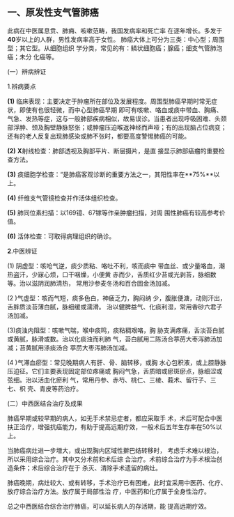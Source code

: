 ##  一、原发性支气管肺癌

  此病在中医属息贲、肺痈、咳嗽范畴，我国发病率和死亡率 在逐年增长。多发于**40**岁以上的人群，男性发病率高于女性。  肺癌大体上可分为三类：中心型；周围型；其它型。从细胞组织 学分类，常见的有：鳞状细胞癌；腺癌；细支气管肺泡癌；未分  化癌等。 

 (一）辨病辨证  

1.辨病要点 

 **(1)**      临床表现：主要决定于肿瘤所在部位及发展程度。周围型肺癌早期时常无症状，即使有也很轻微，而中心型肺癌早期  即可有咳嗽、咯血或痰中带血、胸痛、气急、发热等症，这与一般肺部疾病相似，故易误诊。当患者出现呼吸困难、头颈部浮肿、颈及胸壁静脉怒张；或肿瘤压迫喉返神经而声哑；有的出现脑占位病变；还有的老人反复出现肺感染或肺不张时，都要高度警惕肺癌的可能。

  **(2)**    **X**射线检查：肺部透视及胸部平片、断层摄片，是直  接显示肺部癌瘤的重要检查方法。

  **(3)**      痰细胞学检查：“是肺癌客观诊断的重要方法之一，其阳性率在**75%**以上。

  **(4)**      纤维支气管镜检查并作活体组织检查。

  **(5)**    肺同位素扫描：以169镱、67镓等作亲肿瘤扫描，对周 围性肺癌有较高参考价值。

  **(6)**      活体检查：可取得病理组织的确诊。 

 **2**.中医辨证

  (1)       阴虚型：咳呛气逆，痰少质粘、咯吐不利，咳而痰中  带血丝、或少量咯血，潮热盗汗，少寐心烦，口干咽燥，小便黄 赤而少，舌质红少苔或光剥苔，脉细数等。治以滋阴润肺清热， 常用沙参麦冬汤和百合固金汤加减。  

 (2  )气虚型：咳而气短，痰多色白，神疲乏力，胸闷纳 少，腹胀便溏，动则汗出，舌胖质淡苔薄白腻，脉细缓或濡滑。  治以健脾益气、化痰利湿，常用香砂六君子汤加减。 

 (3)痰浊内阻型：咳嗽气喘，喉中痰鸣，痰粘稠艰咯，胸  胁支满疼痛，舌淡苔白腻或黄腻，脉滑或数。治以化痰浊而利肺 气，苔白腻用二陈汤合葶苈大枣泻肺汤加减；苔黄腻用涤痰汤合 葶苈大枣泻肺汤加减。

  (4 )气滞血瘀型：常见晚期病人有肝、骨、脑转移，或胸 水心包积液，或上腔静脉压迫征。它们主要表现固定部位疼痛或 胸闷气急，舌质暗或瘀斑瘀点，脉细涩或弦细。治以活血化瘀利  气，常用丹参、赤芍、桃仁、三棱、莪术、留行子、三七、枳 壳、青皮等药治疗。

  (二）中西医结合治疗及成果

  肺癌早期或较早期的病人，如无手术禁忌症者，都应采取手  术，术后可配合中医扶正洽疗，增强抗癌能力，有助于提高远期疗效，一般术后五年生存率在50%以上。  

当肺癌病灶进一步増大，或出现胸内区域性擀巴结转移时， 考虑手术难以根治，所以采用综合治疔。其中又分术前和术后综 合治疗。术前综合治疗为手术根治创造条件；术后综合治疗在于  杀灭、清除手术遗留的病灶。 

 肺癌晚期，病灶较大、或有转移，手术治疗已有困难，此时宜采用中医药、化疗、放疗综合治疗方法。放疗属于局部性治 疗，中医药和化疗属于全身性治疗。

总之中西医结合综合治疗肺癌，可以延长病人的存活期，能  提高远期疗效。
